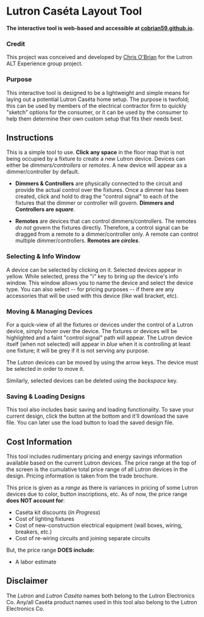 # Lutron Caséta Layout Tool

**The interactive tool is web-based and accessible at [cobrian59.github.io](https://cobrian59.github.io).**

### Credit

This project was conceived and developed by [Chris O'Brian](mailto:cobrian59@gmail.com) for the Lutron ALT Experience group project.

### Purpose

This interactive tool is designed to be a lightweight and simple means for laying out a potential Lutron Caséta home setup. The purpose is twofold; this can be used by members of the electrical contractor firm to quickly "sketch" options for the consumer, or it can be used by the consumer to help them determine their own custom setup that fits their needs best.

## Instructions

This is a simple tool to use. **Click any space** in the floor map that is not being occupied by a fixture to create a new Lutron device. Devices can either be *dimmers/controllers* or *remotes*. A new device will appear as a dimmer/controller by default.

- **Dimmers & Controllers** are physically connected to the circuit and provide the actual control over the fixtures. Once a dimmer has been created, click and hold to drag the "control signal" to each of the fixtures that the dimmer or controller will govern. **Dimmers and Controllers are _square_**.

- **Remotes** are devices that can control dimmers/controllers. The remotes *do not* govern the fixtures directly. Therefore, a control signal can be dragged from a remote to a dimmer/controller only. A remote can control multiple dimmer/controllers. **Remotes are _circles_**.


### Selecting & Info Window

A device can be selected by clicking on it. Selected devices appear in yellow. While selected, press the "i" key to bring up the device's info window. This window allows you to name the device and select the device type. You can also select -- for pricing purposes -- if there are any accessories that will be used with this device (like wall bracket, etc).


### Moving & Managing Devices

For a quick-view of all the fixtures or devices under the control of a Lutron device, simply hover over the device. The fixtures or devices will be highlighted and a faint "control signal" path will appear. The Lutron device itself (when not selected) will appear in *blue* when it is controlling at least one fixture; it will be grey if it is not serving any purpose.

The Lutron devices can be moved by using the arrow keys. The device must be selected in order to move it.

Similarly, selected devices can be deleted using the *backspace* key.


### Saving & Loading Designs

This tool also includes basic saving and loading functionality. To save your current design, click the button at the bottom and it'll download the save file. You can later use the load button to load the saved design file.


## Cost Information

This tool includes rudimentary pricing and energy savings information available based on the current Lutron devices. The price range at the top of the screen is the cumulative total price range of all Lutron devices in the design. Pricing information is taken from the trade brochure.

This price is given as a _range_ as there is variances in pricing of some Lutron devices due to color, button inscriptions, etc. As of now, the price range **does NOT account for**:

- Caséta kit discounts (_In Progress_)
- Cost of lighting fixtures
- Cost of new-construction electrical equipment (wall boxes, wiring, breakers, etc.)
- Cost of re-wiring circuits and joining separate circuits

But, the price range **DOES include:**

- A labor estimate


<!-- ### Energy Savings (_in-progress_) -->

<!-- This tool also provides a _rough_ estimate for the possible amount of energy savings possible with the current design. This is based on the following information:

TBC -->


## Disclaimer

The _Lutron_ and _Lutron Caséta_ names both belong to the Lutron Electronics Co. Any/all Caséta product names used in this tool also belong to the Lutron Electronics Co.
